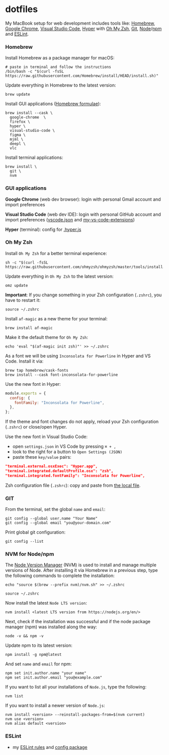 # dotfiles

My MacBook setup for web development includes tools like: [Homebrew](https://brew.sh), [Google Chrome](https://www.google.com/chrome), [Visual Studio Code](https://code.visualstudio.com), [Hyper](https://hyper.is) with [Oh My Zsh](https://ohmyz.sh), [Git](https://git-scm.com), [Node](https://nodejs.org)/[npm](https://www.npmjs.com) and [ESLint](https://eslint.org).

### Homebrew

Install Homebrew as a package manager for macOS:

```shell
# paste in terminal and follow the instructions
/bin/bash -c "$(curl -fsSL https://raw.githubusercontent.com/Homebrew/install/HEAD/install.sh)"
```

Update everything in Homebrew to the latest version:

```shell
brew update
```

Install GUI applications ([Homebrew formulae](https://formulae.brew.sh)):

```shell
brew install --cask \
  google-chrome  \
  firefox \
  hyper \
  visual-studio-code \
  figma \
  mjml \
  deepl \
  vlc
```

Install terminal applications:

```shell
brew install \
  git \
  nvm
```

### GUI applications

**Google Chrome** (web dev browser): login with personal Gmail account and import preferences

**Visual Studio Code** (web dev IDE): login with personal GitHub account and import preferences ([vscode.json](vscode.json) and [my-vs-code-extensions](my-vs-code-extensions.md))

**Hyper** (terminal): config for [.hyper.js](.hyper.js)

### Oh My Zsh

Install `Oh My Zsh` for a better terminal experience:

```shell
sh -c "$(curl -fsSL https://raw.githubusercontent.com/ohmyzsh/ohmyzsh/master/tools/install.sh)"
```

Update everything in `Oh My Zsh` to the latest version:

```shell
omz update
```

**Important**: If you change something in your Zsh configuration (`.zshrc`), you have to restart it:

```shell
source ~/.zshrc
```

Install `af-magic` as a new theme for your terminal:

```shell
brew install af-magic
```

Make it the default theme for `Oh My Zsh`:

```shell
echo 'eval "$(af-magic init zsh)"' >> ~/.zshrc
```

As a font we will be using `Inconsolata for Powerline` in Hyper and VS Code. Install it via:

```shell
brew tap homebrew/cask-fonts
brew install --cask font-inconsolata-for-powerline
```

Use the new font in Hyper:

```js
module.exports = {
  config: {
    fontFamily: "Inconsolata for Powerline",
  },
};
```

If the theme and font changes do not apply, reload your Zsh configuration (`.zshrc`) or close/open Hyper.

Use the new font in Visual Studio Code:

- open `settings.json` in VS Code by pressing `⌘ + ,`
- look to the right for a button to `Open Settings (JSON)`
- paste these `key/value` pairs:

```json
"terminal.external.osxExec": "Hyper.app",
"terminal.integrated.defaultProfile.osx": "zsh",
"terminal.integrated.fontFamily": "Inconsolata for Powerline",
```

Zsh configuration file (`.zshrc`): copy and paste from [the local file](.zshrc).

### GIT

From the terminal, set the global `name` and `email`:

```shell
git config --global user.name "Your Name"
git config --global email "you@your-domain.com"
```

Print global git configuration:

```shell
git config --list
```

### NVM for Node/npm

The [Node Version Manager](https://github.com/nvm-sh/nvm) (NVM) is used to install and manage multiple versions of Node. After installing it via Homebrew in a previous step, type the following commands to complete the installation:

```shell
echo "source $(brew --prefix nvm)/nvm.sh" >> ~/.zshrc

source ~/.zshrc
```

Now install the latest `Node LTS version`:

```shell
nvm install <latest LTS version from https://nodejs.org/en/>
```

Next, check if the installation was successful and if the node package manager (npm) was installed along the way:

```shell
node -v && npm -v
```

Update npm to its latest version:

```shell
npm install -g npm@latest
```

And set `name` and `email` for npm:

```shell
npm set init.author.name "your name"
npm set init.author.email "you@example.com"
```

If you want to list all your installations of `Node.js`, type the following:

```shell
nvm list
```

If you want to install a newer version of `Node.js`:

```shell
nvm install <version> --reinstall-packages-from=$(nvm current)
nvm use <version>
nvm alias default <version>
```

### ESLint

- my [ESLint rules](.eslintrc) and [config package](https://github.com/eneax/eslint-config-eneax)
